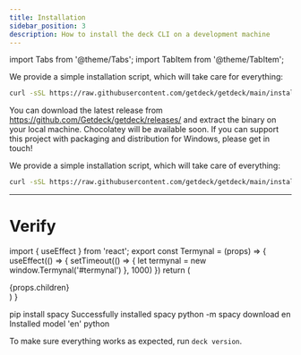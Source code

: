 ```yaml
---
title: Installation
sidebar_position: 3
description: How to install the deck CLI on a development machine
---
```


import Tabs from '@theme/Tabs';
import TabItem from '@theme/TabItem';


<Tabs>
<TabItem value="macos" label="MacOS (Universal)" default>

We provide a simple installation script, which will take care for everything:

```bash
curl -sSL https://raw.githubusercontent.com/getdeck/getdeck/main/install.sh | sh -
```

</TabItem>
<TabItem value="windows" label="Windows">
You can download the latest release from <a href="https://github.com/Getdeck/getdeck/releases/">https://github.com/Getdeck/getdeck/releases/</a> and extract the binary on your local machine.
Chocolatey will be available soon. If you can support this project with packaging and distribution for Windows, please get in touch!
</TabItem>
<TabItem value="linux" label="Linux" default>

We provide a simple installation script, which will take care of everything:

```bash
curl -sSL https://raw.githubusercontent.com/getdeck/getdeck/main/install.sh | sh -
```

</TabItem>
</Tabs>
		

<hr/>

# Verify

import { useEffect } from 'react';
export const Termynal = (props) => {
    useEffect(() => {
        setTimeout(() => {
            let termynal = new window.Termynal('#termynal')
        }, 1000)
    })
    return (
        <div>
            <script src="https://s3-us-west-2.amazonaws.com/s.cdpn.io/316871/termynal.min.js" data-termynal-container="#termynal"></script>
            <div id="termynal">
                {props.children}
            </div>
        </div>
    )
}

<Termynal>
<span data-ty="input">pip install spacy</span>
<span data-ty="progress"></span>
<span data-ty>Successfully installed spacy</span>
<span data-ty></span>
<span data-ty="input">python -m spacy download en</span>
<span data-ty="progress"></span>
<span data-ty>Installed model 'en'</span>
<span data-ty></span>
<span data-ty="input">python</span>
</Termynal>

To make sure everything works as expected, run `deck version`.
